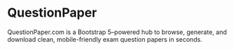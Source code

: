 # QuestionPaper
QuestionPaper.com is a Bootstrap 5–powered hub to browse, generate, and download clean, mobile-friendly exam question papers in seconds.
